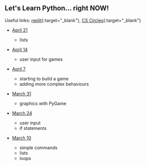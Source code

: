 ## Let's Learn Python... right NOW!

Useful links:
[replit](http://replit.com){:target="_blank"}, [CS Circles](https://cscircles.cemc.uwaterloo.ca/){:target="_blank"}

- [April 21](https://third-animal-0f0.notion.site/April-21-3577469b29984ec5baef268e1a0582d0)
    - lists

- [April 14](https://third-animal-0f0.notion.site/April-14-68456325a1514629b3597b7c529aa5b2)
    - user input for games

- [April 7](./april07.md)
    - starting to build a game
    - adding more complex behaviours

- [March 31](./march31.md)
    - graphics with PyGame

- [March 24](./march24.md)
    - user input
    - if statements

- [March 10](./march10.md)
    - simple commands
    - lists
    - loops

